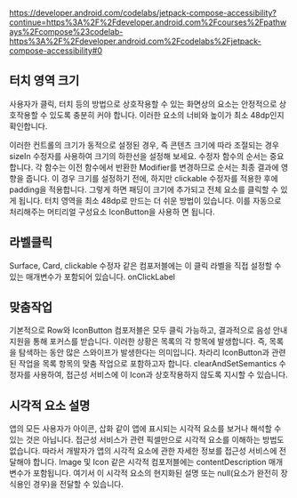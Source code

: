 https://developer.android.com/codelabs/jetpack-compose-accessibility?continue=https%3A%2F%2Fdeveloper.android.com%2Fcourses%2Fpathways%2Fcompose%23codelab-https%3A%2F%2Fdeveloper.android.com%2Fcodelabs%2Fjetpack-compose-accessibility#0

## 터치 영역 크기
사용자가 클릭, 터치 등의 방법으로 상호작용할 수 있는 화면상의 요소는 안정적으로 상호작용할 수 있도록 충분히 커야 합니다. 
이러한 요소의 너비와 높이가 최소 48dp인지 확인합니다.

이러한 컨트롤의 크기가 동적으로 설정된 경우, 즉 콘텐츠 크기에 따라 조절되는 경우 sizeIn 수정자를 사용하여 크기의 하한선을 설정해 보세요.
수정자 함수의 순서는 중요합니다. 
각 함수는 이전 함수에서 반환한 Modifier를 변경하므로 순서는 최종 결과에 영향을 줍니다. 이 경우 크기를 설정하기 전에, 하지만 clickable 수정자를 적용한 후에 padding을 적용합니다. 
그렇게 하면 패딩이 크기에 추가되고 전체 요소를 클릭할 수 있게 됩니다.
터치 영역을 최소 48dp로 만드는 더 쉬운 방법이 있습니다. 이를 자동으로 처리해주는 머티리얼 구성요소 IconButton을 사용하 면 됩니다.

## 라벨클릭
Surface, Card, clickable 수정자 같은 컴포저블에는 이 클릭 라벨을 직접 설정할 수 있는 매개변수가 포함되어 있습니다.
onClickLabel

## 맞춤작업
기본적으로 Row와 IconButton 컴포저블은 모두 클릭 가능하고, 결과적으로 음성 안내 지원을 통해 포커스를 받습니다.
이러한 상황은 목록의 각 항목에 발생합니다. 즉, 목록을 탐색하는 동안 많은 스와이프가 발생한다는 의미입니다. 
차라리 IconButton과 관련된 작업을 목록 항목의 맞춤 작업으로 포함하고자 합니다.
clearAndSetSemantics 수정자를 사용하여, 접근성 서비스에 이 Icon과 상호작용하지 않도록 지시할 수 있습니다.

## 시각적 요소 설명
앱의 모든 사용자가 아이콘, 삽화 같이 앱에 표시되는 시각적 요소를 보거나 해석할 수 있는 것은 아닙니다. 
접근성 서비스가 관련 픽셀만으로 시각적 요소를 이해하는 방법도 없습니다. 
따라서 개발자가 앱의 시각적 요소에 관한 자세한 정보를 접근성 서비스에 전달해야 합니다.
Image 및 Icon 같은 시각적 컴포저블에는 contentDescription 매개변수가 포함됩니다.
여기서 이 시각적 요소의 현지화된 설명 또는 null(요소가 완전히 장식용인 경우)을 전달할 수 있습니다.

## 